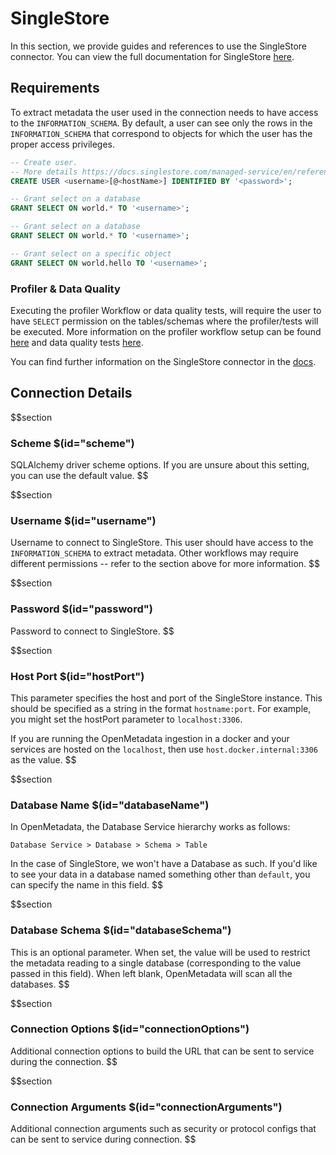# SingleStore

In this section, we provide guides and references to use the SingleStore connector. You can view the full documentation for SingleStore [here](https://docs.open-metadata.org/connectors/database/singlestore).

## Requirements
To extract metadata the user used in the connection needs to have access to the `INFORMATION_SCHEMA`. By default, a user can see only the rows in the `INFORMATION_SCHEMA` that correspond to objects for which the user has the proper access privileges.

```SQL
-- Create user.
-- More details https://docs.singlestore.com/managed-service/en/reference/sql-reference/security-management-commands/create-user.html
CREATE USER <username>[@<hostName>] IDENTIFIED BY '<password>';

-- Grant select on a database
GRANT SELECT ON world.* TO '<username>';

-- Grant select on a database
GRANT SELECT ON world.* TO '<username>';

-- Grant select on a specific object
GRANT SELECT ON world.hello TO '<username>';
```

### Profiler & Data Quality
Executing the profiler Workflow or data quality tests, will require the user to have `SELECT` permission on the tables/schemas where the profiler/tests will be executed. More information on the profiler workflow setup can be found [here](https://docs.open-metadata.org/how-to-guides/data-quality-observability/profiler/workflow) and data quality tests [here](https://docs.open-metadata.org/connectors/ingestion/workflows/data-quality).

You can find further information on the SingleStore connector in the [docs](https://docs.open-metadata.org/connectors/database/singlestore).

## Connection Details
$$section
### Scheme $(id="scheme")
SQLAlchemy driver scheme options. If you are unsure about this setting, you can use the default value.
$$

$$section
### Username $(id="username")
Username to connect to SingleStore. This user should have access to the `INFORMATION_SCHEMA` to extract metadata. Other workflows may require different permissions -- refer to the section above for more information.
$$

$$section
### Password $(id="password")
Password to connect to SingleStore.
$$

$$section
### Host Port $(id="hostPort")
This parameter specifies the host and port of the SingleStore instance. This should be specified as a string in the format `hostname:port`. For example, you might set the hostPort parameter to `localhost:3306`.

If you are running the OpenMetadata ingestion in a docker and your services are hosted on the `localhost`, then use `host.docker.internal:3306` as the value.
$$

$$section
### Database Name $(id="databaseName")
In OpenMetadata, the Database Service hierarchy works as follows:
```
Database Service > Database > Schema > Table
```
In the case of SingleStore, we won't have a Database as such. If you'd like to see your data in a database named something other than `default`, you can specify the name in this field.
$$

$$section
### Database Schema $(id="databaseSchema")
This is an optional parameter. When set, the value will be used to restrict the metadata reading to a single database (corresponding to the value passed in this field). When left blank, OpenMetadata will scan all the databases.
$$

$$section
### Connection Options $(id="connectionOptions")
Additional connection options to build the URL that can be sent to service during the connection.
$$

$$section
### Connection Arguments $(id="connectionArguments")
Additional connection arguments such as security or protocol configs that can be sent to service during connection.
$$

